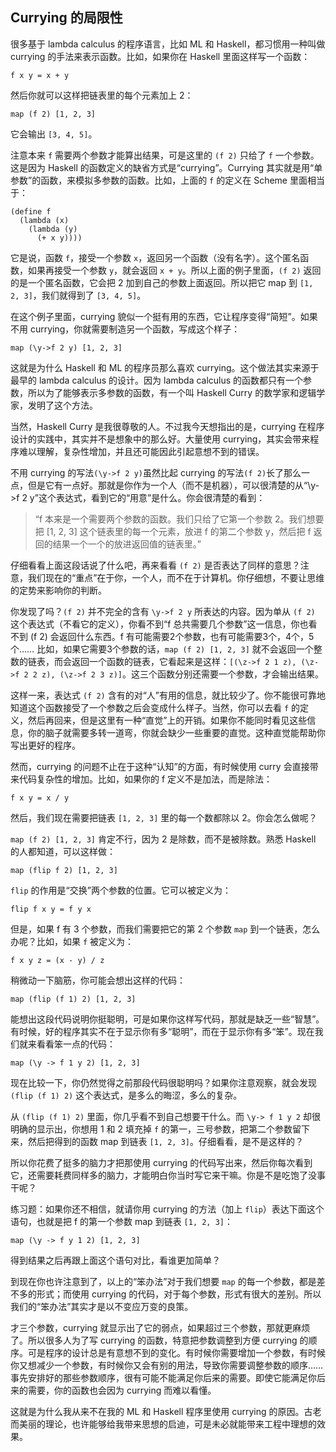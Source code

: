 ## Currying 的局限性

很多基于 lambda calculus 的程序语言，比如 ML 和 Haskell，都习惯用一种叫做 currying 的手法来表示函数。比如，如果你在 Haskell 里面这样写一个函数：

<div class="highlighter-rouge">

    f x y = x + y

</div>

然后你就可以这样把链表里的每个元素加上 2：

<div class="highlighter-rouge">

    map (f 2) [1, 2, 3]

</div>

它会输出 `[3, 4, 5]`。

注意本来 `f` 需要两个参数才能算出结果，可是这里的 `(f 2)` 只给了 `f` 一个参数。这是因为 Haskell 的函数定义的缺省方式是“currying”。Currying 其实就是用“单参数”的函数，来模拟多参数的函数。比如，上面的 `f` 的定义在 Scheme 里面相当于：

<div class="highlighter-rouge">

    (define f
      (lambda (x)
        (lambda (y)
          (+ x y))))

</div>

它是说，函数 `f`，接受一个参数 `x`，返回另一个函数（没有名字）。这个匿名函数，如果再接受一个参数 `y`，就会返回 `x + y`。所以上面的例子里面，`(f 2)` 返回的是一个匿名函数，它会把 2 加到自己的参数上面返回。所以把它 map 到 `[1, 2, 3]`，我们就得到了 `[3, 4, 5]`。

在这个例子里面，currying 貌似一个挺有用的东西，它让程序变得“简短”。如果不用 currying，你就需要制造另一个函数，写成这个样子：

<div class="highlighter-rouge">

    map (\y->f 2 y) [1, 2, 3]

</div>

这就是为什么 Haskell 和 ML 的程序员那么喜欢 currying。这个做法其实来源于最早的 lambda calculus 的设计。因为 lambda calculus 的函数都只有一个参数，所以为了能够表示多参数的函数，有一个叫 Haskell Curry 的数学家和逻辑学家，发明了这个方法。

当然，Haskell Curry 是我很尊敬的人。不过我今天想指出的是，currying 在程序设计的实践中，其实并不是想象中的那么好。大量使用 currying，其实会带来程序难以理解，复杂性增加，并且还可能因此引起意想不到的错误。

不用 currying 的写法`(\y->f 2 y)`虽然比起 currying 的写法`(f 2)`长了那么一点，但是它有一点好。那就是你作为一个人（而不是机器），可以很清楚的从“\y->f 2 y”这个表达式，看到它的“用意”是什么。你会很清楚的看到：

> “f 本来是一个需要两个参数的函数。我们只给了它第一个参数 2。我们想要把 [1, 2, 3] 这个链表里的每一个元素，放进 f 的第二个参数 y，然后把 f 返回的结果一个一个的放进返回值的链表里。”

仔细看看上面这段话说了什么吧，再来看看 `(f 2)` 是否表达了同样的意思？注意，我们现在的“重点”在于你，一个人，而不在于计算机。你仔细想，不要让思维的定势来影响你的判断。

你发现了吗？`(f 2)` 并不完全的含有 `\y->f 2 y` 所表达的内容。因为单从 `(f 2)` 这个表达式（不看它的定义），你看不到“f 总共需要几个参数”这一信息，你也看不到 (f 2) 会返回什么东西。f 有可能需要2个参数，也有可能需要3个，4个，5个…… 比如，如果它需要3个参数的话，`map (f 2) [1, 2, 3]` 就不会返回一个整数的链表，而会返回一个函数的链表，它看起来是这样：`[(\z->f 2 1 z), (\z->f 2 2 z), (\z->f 2 3 z)]`。这三个函数分别还需要一个参数，才会输出结果。

这样一来，表达式 `(f 2)` 含有的对“人”有用的信息，就比较少了。你不能很可靠地知道这个函数接受了一个参数之后会变成什么样子。当然，你可以去看 `f` 的定义，然后再回来，但是这里有一种“直觉”上的开销。如果你不能同时看见这些信息，你的脑子就需要多转一道弯，你就会缺少一些重要的直觉。这种直觉能帮助你写出更好的程序。

然而，currying 的问题不止在于这种“认知”的方面，有时候使用 curry 会直接带来代码复杂性的增加。比如，如果你的 f 定义不是加法，而是除法：

<div class="highlighter-rouge">

    f x y = x / y

</div>

然后，我们现在需要把链表 `[1, 2, 3]` 里的每一个数都除以 2。你会怎么做呢？

`map (f 2) [1, 2, 3]` 肯定不行，因为 2 是除数，而不是被除数。熟悉 Haskell 的人都知道，可以这样做：

<div class="highlighter-rouge">

    map (flip f 2) [1, 2, 3]

</div>

`flip` 的作用是“交换”两个参数的位置。它可以被定义为：

<div class="highlighter-rouge">

    flip f x y = f y x

</div>

但是，如果 f 有 3 个参数，而我们需要把它的第 2 个参数 `map` 到一个链表，怎么办呢？比如，如果 `f` 被定义为：

<div class="highlighter-rouge">

    f x y z = (x - y) / z

</div>

稍微动一下脑筋，你可能会想出这样的代码：

<div class="highlighter-rouge">

    map (flip (f 1) 2) [1, 2, 3]

</div>

能想出这段代码说明你挺聪明，可是如果你这样写代码，那就是缺乏一些“智慧”。有时候，好的程序其实不在于显示你有多“聪明”，而在于显示你有多“笨”。现在我们就来看看笨一点的代码：

<div class="highlighter-rouge">

    map (\y -> f 1 y 2) [1, 2, 3]

</div>

现在比较一下，你仍然觉得之前那段代码很聪明吗？如果你注意观察，就会发现 `(flip (f 1) 2)` 这个表达式，是多么的晦涩，多么的复杂。

从 `(flip (f 1) 2)` 里面，你几乎看不到自己想要干什么。而 `\y-> f 1 y 2` 却很明确的显示出，你想用 1 和 2 填充掉 `f` 的第一，三号参数，把第二个参数留下来，然后把得到的函数 map 到链表 `[1, 2, 3]`。仔细看看，是不是这样的？

所以你花费了挺多的脑力才把那使用 currying 的代码写出来，然后你每次看到它，还需要耗费同样多的脑力，才能明白你当时写它来干嘛。你是不是吃饱了没事干呢？

练习题：如果你还不相信，就请你用 currying 的方法（加上 `flip`）表达下面这个语句，也就是把 f 的第一个参数 map 到链表 `[1, 2, 3]`：

<div class="highlighter-rouge">

    map (\y -> f y 1 2) [1, 2, 3]

</div>

得到结果之后再跟上面这个语句对比，看谁更加简单？

到现在你也许注意到了，以上的“笨办法”对于我们想要 `map` 的每一个参数，都是差不多的形式；而使用 currying 的代码，对于每个参数，形式有很大的差别。所以我们的“笨办法”其实才是以不变应万变的良策。

才三个参数，currying 就显示出了它的弱点，如果超过三个参数，那就更麻烦了。所以很多人为了写 currying 的函数，特意把参数调整到方便 currying 的顺序。可是程序的设计总是有意想不到的变化。有时候你需要增加一个参数，有时候你又想减少一个参数，有时候你又会有别的用法，导致你需要调整参数的顺序…… 事先安排好的那些参数顺序，很有可能不能满足你后来的需要。即使它能满足你后来的需要，你的函数也会因为 currying 而难以看懂。

这就是为什么我从来不在我的 ML 和 Haskell 程序里使用 currying 的原因。古老而美丽的理论，也许能够给我带来思想的启迪，可是未必就能带来工程中理想的效果。
